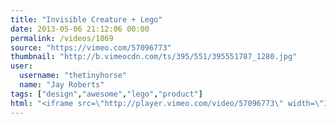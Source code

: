 ```yaml
---
title: "Invisible Creature + Lego"
date: 2013-05-06 21:12:06 00:00
permalink: /videos/1869
source: "https://vimeo.com/57096773"
thumbnail: "http://b.vimeocdn.com/ts/395/551/395551787_1280.jpg"
user:
  username: "thetinyhorse"
  name: "Jay Roberts"
tags: ["design","awesome","lego","product"]
html: "<iframe src=\"http://player.vimeo.com/video/57096773\" width=\"1280\" height=\"720\" frameborder=\"0\" webkitAllowFullScreen mozallowfullscreen allowFullScreen></iframe>"
---
```


